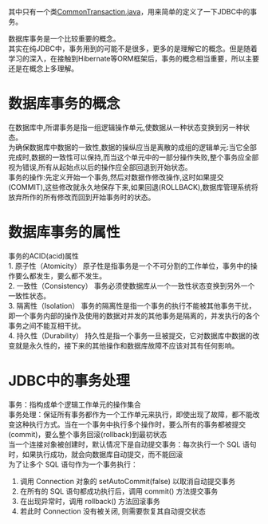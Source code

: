 其中只有一个类[CommonTransaction.java](https://github.com/StephenHuge/MyJDBCReWrite/tree/master/src/com/jdbc/transaction/CommonTransaction.java)，用来简单的定义了一下JDBC中的事务。  

数据库事务是一个比较重要的概念。  
其实在纯JDBC中，事务用到的可能不是很多，更多的是理解它的概念。但是随着学习的深入，在接触到Hibernate等ORM框架后，事务的概念相当重要，所以主要还是在概念上多理解。

# 数据库事务的概念
在数据库中,所谓事务是指一组逻辑操作单元,使数据从一种状态变换到另一种状态。  
为确保数据库中数据的一致性,数据的操纵应当是离散的成组的逻辑单元:当它全部完成时,数据的一致性可以保持,而当这个单元中的一部分操作失败,整个事务应全部视为错误,所有从起始点以后的操作应全部回退到开始状态。  
事务的操作:先定义开始一个事务,然后对数据作修改操作,这时如果提交(COMMIT),这些修改就永久地保存下来,如果回退(ROLLBACK),数据库管理系统将放弃所作的所有修改而回到开始事务时的状态。  
# 数据库事务的属性

事务的ACID(acid)属性  
    1. 原子性（Atomicity） 原子性是指事务是一个不可分割的工作单位，事务中的操作要么都发生，要么都不发生。   
    2. 一致性（Consistency） 事务必须使数据库从一个一致性状态变换到另外一个一致性状态。  
    3. 隔离性（Isolation） 事务的隔离性是指一个事务的执行不能被其他事务干扰，即一个事务内部的操作及使用的数据对并发的其他事务是隔离的，并发执行的各个事务之间不能互相干扰。  
    4. 持久性（Durability） 持久性是指一个事务一旦被提交，它对数据库中数据的改变就是永久性的，接下来的其他操作和数据库故障不应该对其有任何影响。  

# JDBC中的事务处理
事务：指构成单个逻辑工作单元的操作集合  
事务处理：保证所有事务都作为一个工作单元来执行，即使出现了故障，都不能改变这种执行方式。当在一个事务中执行多个操作时，要么所有的事务都被提交(commit)，要么整个事务回滚(rollback)到最初状态  
当一个连接对象被创建时，默认情况下是自动提交事务：每次执行一个 SQL 语句时，如果执行成功，就会向数据库自动提交，而不能回滚  
为了让多个 SQL 语句作为一个事务执行：  
1. 调用 Connection 对象的 setAutoCommit(false) 以取消自动提交事务  
2. 在所有的 SQL 语句都成功执行后，调用 commit() 方法提交事务  
3. 在出现异常时，调用 rollback() 方法回滚事务  
4. 若此时 Connection 没有被关闭, 则需要恢复其自动提交状态  

